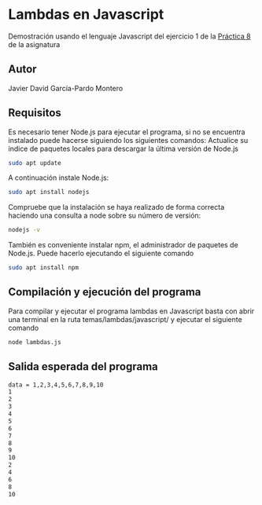 # Lambdas en Javascript
Demostración usando el lenguaje Javascript del ejercicio 1 de la [Práctica 8](https://sistemas-sw.github.io/iiss-practicas-java/fp-p1/) de la asignatura

## Autor
Javier David García-Pardo Montero

## Requisitos
Es necesario tener Node.js para ejecutar el programa, si no se encuentra instalado puede hacerse siguiendo los siguientes comandos:
Actualice su índice de paquetes locales para descargar la última versión de Node.js
```bash
sudo apt update
```
A continuación instale Node.js:
```bash
sudo apt install nodejs
```
Compruebe que la instalación se haya realizado de forma correcta haciendo una consulta a node sobre su número de versión:
```bash
nodejs -v
```
También es conveniente instalar npm, el administrador de paquetes de Node.js. Puede hacerlo ejecutando el siguiente comando
```bash
sudo apt install npm
```

## Compilación y ejecución del programa
Para compilar y ejecutar el programa lambdas en Javascript basta con abrir una terminal en la ruta temas/lambdas/javascript/ y ejecutar el siguiente comando

```bash
node lambdas.js
```

## Salida esperada del programa
```bash
data = 1,2,3,4,5,6,7,8,9,10
1
2
3
4
5
6
7
8
9
10
2
4
6
8
10
```
